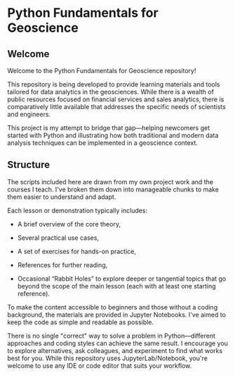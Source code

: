 # Python Fundamentals for Geoscience
## Welcome
Welcome to the Python Fundamentals for Geoscience repository!

This repository is being developed to provide learning materials and tools tailored for data analytics in the geosciences. While there is a wealth of public resources focused on financial services and sales analytics, there is comparatively little available that addresses the specific needs of scientists and engineers.

This project is my attempt to bridge that gap—helping newcomers get started with Python and illustrating how both traditional and modern data analysis techniques can be implemented in a geoscience context.

## Structure
The scripts included here are drawn from my own project work and the courses I teach. I've broken them down into manageable chunks to make them easier to understand and adapt.

Each lesson or demonstration typically includes:

- A brief overview of the core theory,

- Several practical use cases,

- A set of exercises for hands-on practice,

- References for further reading,

- Occasional “Rabbit Holes” to explore deeper or tangential topics that go beyond the scope of the main lesson (each with at least one starting reference).

To make the content accessible to beginners and those without a coding background, the materials are provided in Jupyter Notebooks. I've aimed to keep the code as simple and readable as possible.

There is no single "correct" way to solve a problem in Python—different approaches and coding styles can achieve the same result. I encourage you to explore alternatives, ask colleagues, and experiment to find what works best for you. While this repository uses JupyterLab/Notebook, you're welcome to use any IDE or code editor that suits your workflow.




